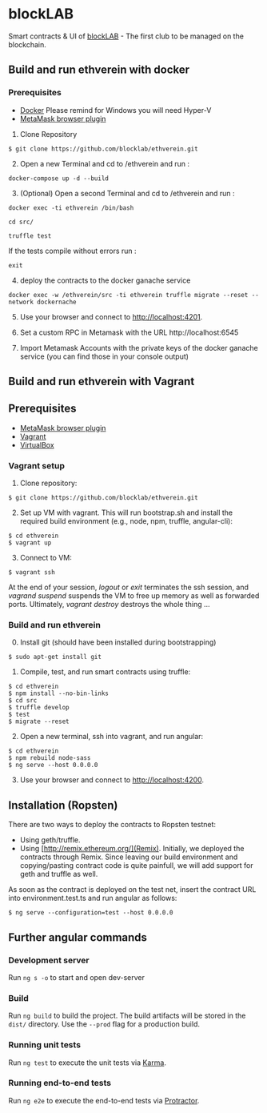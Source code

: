 # blockLAB

Smart contracts & UI of [blockLAB](http://site.blocklab.de/) - The first club to be managed on the blockchain.

## Build and run ethverein with docker

### Prerequisites

* [Docker](https://www.docker.com/) Please remind for Windows you will need Hyper-V
* [MetaMask browser plugin](https://metamask.io/)

1. Clone Repository
```console
$ git clone https://github.com/blocklab/ethverein.git
```

2. Open a new Terminal and cd to /ethverein
and run :
```console
docker-compose up -d --build
```
3. (Optional) Open a second Terminal and cd to /ethverein and run :
```console
docker exec -ti ethverein /bin/bash
```
```console
cd src/
```
```console
truffle test
```
If the tests compile without errors run :
```console
exit
```

4. deploy the contracts to the docker ganache service
```console
docker exec -w /ethverein/src -ti ethverein truffle migrate --reset --network dockernache
```

5. Use your browser and connect to [http://localhost:4201](http://localhost:4201). 

6. Set a custom RPC in Metamask with the URL http://localhost:6545

7. Import Metamask Accounts with the private keys of the docker ganache service (you can find those in your console output)




## Build and run ethverein with Vagrant

## Prerequisites
* [MetaMask browser plugin](https://metamask.io/)
* [Vagrant](https://www.vagrantup.com/downloads.html)
* [VirtualBox](https://www.virtualbox.org/wiki/Downloads)

### Vagrant setup

1. Clone repository:
```console
$ git clone https://github.com/blocklab/ethverein.git
```

2. Set up VM with vagrant. This will run bootstrap.sh and install the required build environment (e.g., node, npm, truffle, angular-cli):
```console
$ cd ethverein
$ vagrant up
```

3. Connect to VM:
```console
$ vagrant ssh
```

At the end of your session, *logout* or *exit* terminates the ssh session, and *vagrand suspend* suspends the VM to free up memory as well as forwarded ports. Ultimately, *vagrant destroy* destroys the whole thing ...

### Build and run ethverein

0. Install git (should have been installed during bootstrapping)
```
$ sudo apt-get install git
```

1. Compile, test, and run smart contracts using truffle:
```console
$ cd ethverein
$ npm install --no-bin-links 
$ cd src
$ truffle develop
$ test
$ migrate --reset
```

2. Open a new terminal, ssh into vagrant, and run angular:
```console
$ cd ethverein
$ npm rebuild node-sass
$ ng serve --host 0.0.0.0
```

3. Use your browser and connect to [http://localhost:4200](http://localhost:4200).

## Installation (Ropsten)

There are two ways to deploy the contracts to Ropsten testnet:
* Using geth/truffle.
* Using [http://remix.ethereum.org/](Remix).
Initially, we deployed the contracts through Remix. Since leaving our build environment and copying/pasting contract code is quite painfull, we will add support for geth and truffle as well.

As soon as the contract is deployed on the test net, insert the contract URL into environment.test.ts and run angular as follows:
```console
$ ng serve --configuration=test --host 0.0.0.0
```

## Further angular commands

### Development server

Run `ng s -o` to start and open dev-server

### Build

Run `ng build` to build the project. The build artifacts will be stored in the `dist/` directory. Use the `--prod` flag for a production build.

### Running unit tests

Run `ng test` to execute the unit tests via [Karma](https://karma-runner.github.io).

### Running end-to-end tests

Run `ng e2e` to execute the end-to-end tests via [Protractor](http://www.protractortest.org/).


